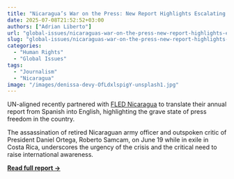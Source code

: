```yaml
---
title: "Nicaragua’s War on the Press: New Report Highlights Escalating Repression"
date: 2025-07-08T21:52:52+03:00
authors: ["Adrian Liberto"]
url: "global-issues/nicaraguas-war-on-the-press-new-report-highlights-escalating-repression"
slug: "global-issues/nicaraguas-war-on-the-press-new-report-highlights-escalating-repression"
categories: 
  - "Human Rights"
  - "Global Issues"
tags: 
  - "Journalism"
  - "Nicaragua"
image: "/images/denissa-devy-OfLdxlspigY-unsplash1.jpg"
---
```


UN-aligned recently partnered with [FLED Nicaragua](https://fled.ong/) to translate their annual report from Spanish into English, highlighting the grave state of press freedom in the country.

The assassination of retired Nicaraguan army officer and outspoken critic of President Daniel Ortega, Roberto Samcam, on June 19 while in exile in Costa Rica, underscores the urgency of the crisis and the critical need to raise international awareness.

[**Read full report ->**](https://un-aligned.org/wp-content/uploads/2025/07/Press-Freedom-Report-January–March-2025-–-Copy.pdf)
